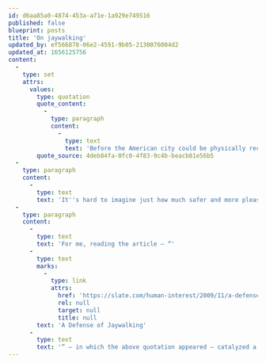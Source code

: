 ```yaml
---
id: d6aa85a0-4874-453a-a71e-1a929e749516
published: false
blueprint: posts
title: 'On jaywalking'
updated_by: ef566878-06e2-4591-9b05-2130076004d2
updated_at: 1656125756
content:
  -
    type: set
    attrs:
      values:
        type: quotation
        quote_content:
          -
            type: paragraph
            content:
              -
                type: text
                text: 'Before the American city could be physically reconstructed to accommodate automobiles, its streets had to be socially reconstructed as places where cars belong.'
        quote_source: 4deb84fa-0fc0-4f83-9c4b-beacb81e56b5
  -
    type: paragraph
    content:
      -
        type: text
        text: 'It''s hard to imagine just how much safer and more pleasant city streets could be for people walking if you take it for granted that most of the space in a street has to be for cars alone.'
  -
    type: paragraph
    content:
      -
        type: text
        text: 'For me, reading the article – “'
      -
        type: text
        marks:
          -
            type: link
            attrs:
              href: 'https://slate.com/human-interest/2009/11/a-defense-of-jaywalking.html'
              rel: null
              target: null
              title: null
        text: 'A Defense of Jaywalking'
      -
        type: text
        text: '” – in which the above quotation appeared – catalyzed a shift in perspective: I learned not only that, before the 1920s or so, streets were public spaces where people could frolic as they pleased (and how could it have been otherwise?),—but also that the social change which allowed streets to become segregated into automobile and pedestrian rights-of-way was brought about – initially against widespread public opposition – mainly by the persistent lobbying and campaigning of automobile companies. It is to their advertising campaigns that we owe the word ‘jaywalk’: the car manufacturers successfully persuaded people that walking across the street, of all things, was dangerous and foolhardy.'
---
```

